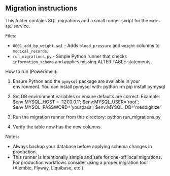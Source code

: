 Migration instructions
----------------------

This folder contains SQL migrations and a small runner script for the `main-api` service.

Files:
- `0001_add_bp_weight.sql` - Adds `blood_pressure` and `weight` columns to `medical_records`.
- `run_migrations.py` - Simple Python runner that checks `information_schema` and applies missing ALTER TABLE statements.

How to run (PowerShell):

1. Ensure Python and the `pymysql` package are available in your environment.
   You can install pymysql with:
     python -m pip install pymysql

2. Set DB environment variables or ensure defaults are correct.
   Example:
     $env:MYSQL_HOST = '127.0.0.1'; $env:MYSQL_USER='root'; $env:MYSQL_PASSWORD='yourpass'; $env:MYSQL_DB='meddigitize'

3. Run the migration runner from this directory:
     python run_migrations.py

4. Verify the table now has the new columns.

Notes:
- Always backup your database before applying schema changes in production.
- This runner is intentionally simple and safe for one-off local migrations. For production workflows consider using a proper migration tool (Alembic, Flyway, Liquibase, etc.).
